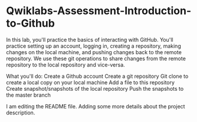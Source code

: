 # Qwiklabs-Assessment-Introduction-to-Github
In this lab, you'll practice the basics of interacting with GitHub.
You'll practice setting up an account, logging in, creating a repository, making changes on the local machine, and pushing changes back to the remote repository.
We use these git operations to share changes from the remote repository to the local repository and vice-versa.

What you'll do:
Create a Github account
Create a git repository
Git clone to create a local copy on your local machine
Add a file to this repository
Create snapshot/snapshots of the local repository
Push the snapshots to the master branch

I am editing the README file. Adding some more details about the project description.
